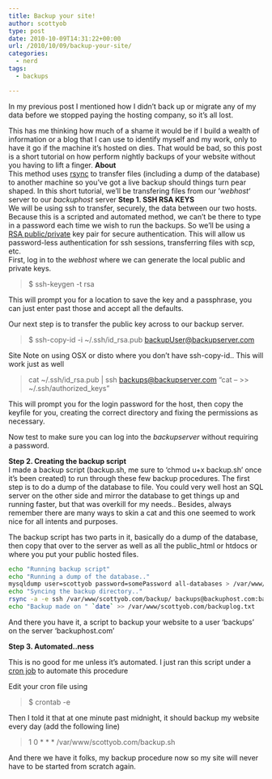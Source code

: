 ```yaml
---
title: Backup your site!
author: scottyob
type: post
date: 2010-10-09T14:31:22+00:00
url: /2010/10/09/backup-your-site/
categories:
  - nerd
tags:
  - backups

---
```

In my previous post I mentioned how I didn&#8217;t back up or migrate any of my data before we stopped paying the hosting company, so it&#8217;s all lost.

This has me thinking how much of a shame it would be if I build a wealth of information or a blog that I can use to identify myself and my work, only to have it go if the machine it&#8217;s hosted on dies. That would be bad, so this post is a short tutorial on how perform nightly backups of your website without you having to lift a finger.
<strong>About</strong><br />This method uses <a href="http://en.wikipedia.org/wiki/Rsync" onclick="javascript:_gaq.push(['_trackEvent','outbound-article','http://en.wikipedia.org']);" title="About Rsync">rsync</a> to transfer files (including a dump of the database) to another machine so you&#8217;ve got a live backup should things turn pear shaped. In this short tutorial, we&#8217;ll be transfering files from our &#8216;<em>webhost</em>&#8216; server to our <em>backuphost </em>server
<strong>Step 1. SSH RSA KEYS</strong><br />We will be using ssh to transfer, securely, the data between our two hosts. Because this is a scripted and automated method, we can&#8217;t be there to type in a password each time we wish to run the backups. So we&#8217;ll be using a <a href="http://en.wikipedia.org/wiki/RSA" onclick="javascript:_gaq.push(['_trackEvent','outbound-article','http://en.wikipedia.org']);">RSA public/private</a> key pair for secure authentication. This will allow us password-less authentication for ssh sessions, transferring files with scp, etc.<br />First, log in to the <em>webhost</em> where we can generate the local public and private keys.
<blockquote style="clear: both">

$ ssh-keygen -t rsa

</blockquote>

This will prompt you for a location to save the key and a passphrase, you can just enter past those and accept all the defaults.

Our next step is to transfer the public key across to our backup server.

<blockquote style="clear: both">

$ ssh-copy-id -i ~/.ssh/id_rsa.pub backupUser@backupserver.com

</blockquote>


Site Note on using OSX or disto where you don&#8217;t have ssh-copy-id.. This will work just as well


<blockquote style="clear: both">

cat ~/.ssh/id_rsa.pub | ssh backups@backupserver.com &#8220;cat &#8211; >> ~/.ssh/authorized_keys&#8221;

</blockquote>

This will prompt you for the login password for the host, then copy the <br />keyfile for you, creating the correct directory and fixing the permissions as necessary.


Now test to make sure you can log into the <em>backupserver</em> without requiring a password.



<strong>Step 2. Creating the backup script</strong><br />I made a backup script (backup.sh, me sure to &#8216;chmod u+x backup.sh&#8217; once it&#8217;s been created) to run through these few backup procedures. The first step is to do a dump of the database to file. You could very well host an SQL server on the other side and mirror the database to get things up and running faster, but that was overkill for my needs.. Besides, always remember there are many ways to skin a cat and this one seemed to work nice for all intents and purposes.



The backup script has two parts in it, basically do a dump of the database, then copy that over to the server as well as all the public_html or htdocs or where you put your public hosted files.

```bash
echo "Running backup script"
echo "Running a dump of the database.."
mysqldump user=scottyob password=somePassword all-databases > /var/www/scottyob.com/backup/database.dump #backup of database
echo "Syncing the backup directory.."
rsync -a -e ssh /var/www/scottyob.com/backup/ backups@backuphost.com:backups/<br />rsync -a -e ssh /var/www/scottyob.com/htdocs/ backups@backuphost.com:htdocs/
echo "Backup made on " `date` >> /var/www/scottyob.com/backuplog.txt
```

And there you have it, a script to backup your website to a user &#8216;backups&#8217; on the server &#8216;backuphost.com&#8217;



<strong>Step 3. Automated..ness</strong>



This is no good for me unless it&#8217;s automated. I just ran this script under a <a href="http://www.unixgeeks.org/security/newbie/unix/cron-1.html" onclick="javascript:_gaq.push(['_trackEvent','outbound-article','http://www.unixgeeks.org']);">cron job</a> to automate this procedure



Edit your cron file using


<blockquote style="clear: both">

$ crontab -e

</blockquote>


Then I told it that at one minute past midnight, it should backup my website every day (add the following line)


<blockquote style="clear: both">

1 0 * * * /var/www/scottyob.com/backup.sh

</blockquote>


And there we have it folks, my backup procedure now so my site will never have to be started from scratch again.



<br class="final-break" style="clear: both" />

